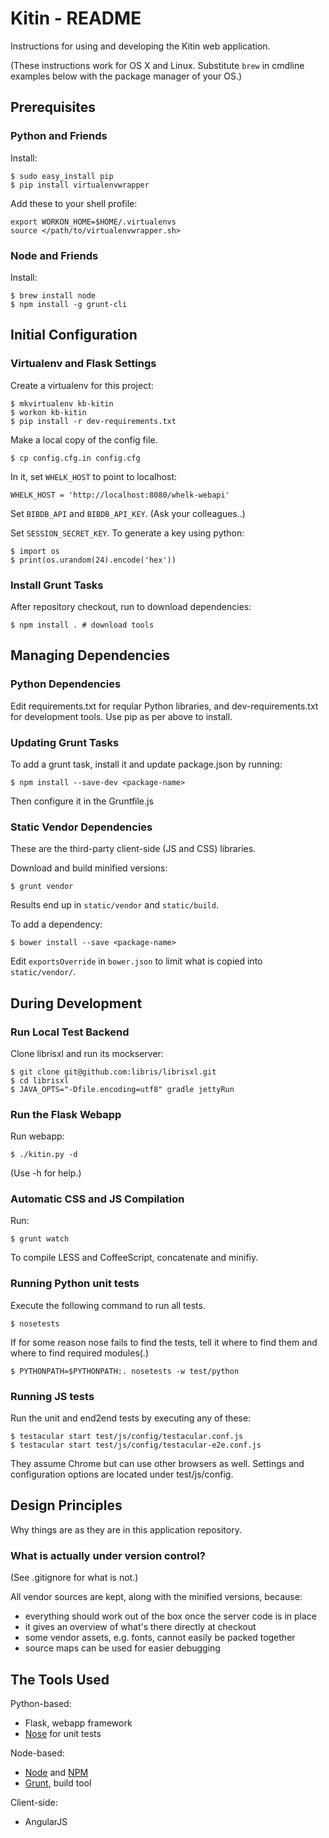 Kitin - README
========================================================================

Instructions for using and developing the Kitin web application.

(These instructions work for OS X and Linux. Substitute `brew` in cmdline
examples below with the package manager of your OS.)

Prerequisites
------------------------------------------

### Python and Friends

Install:

    $ sudo easy_install pip
    $ pip install virtualenvwrapper

Add these to your shell profile:

    export WORKON_HOME=$HOME/.virtualenvs
    source </path/to/virtualenvwrapper.sh>

### Node and Friends

Install:

    $ brew install node
    $ npm install -g grunt-cli


Initial Configuration
------------------------------------------

### Virtualenv and Flask Settings

Create a virtualenv for this project:

    $ mkvirtualenv kb-kitin
    $ workon kb-kitin
    $ pip install -r dev-requirements.txt

Make a local copy of the config file.

    $ cp config.cfg.in config.cfg

In it, set `WHELK_HOST` to point to localhost:

    WHELK_HOST = 'http://localhost:8080/whelk-webapi'

Set `BIBDB_API` and `BIBDB_API_KEY`. (Ask your colleagues..)

Set `SESSION_SECRET_KEY`. To generate a key using python:

    $ import os
    $ print(os.urandom(24).encode('hex'))

### Install Grunt Tasks

After repository checkout, run to download dependencies:

    $ npm install . # download tools


Managing Dependencies
------------------------------------------

### Python Dependencies

Edit requirements.txt for reqular Python libraries, and dev-requirements.txt
for development tools. Use pip as per above to install.

### Updating Grunt Tasks

To add a grunt task, install it and update package.json by running:

    $ npm install --save-dev <package-name>

Then configure it in the Gruntfile.js

### Static Vendor Dependencies

These are the third-party client-side (JS and CSS) libraries.

Download and build minified versions:

    $ grunt vendor

Results end up in `static/vendor` and `static/build`.

To add a dependency:

    $ bower install --save <package-name>

Edit `exportsOverride` in `bower.json` to limit what is copied into
`static/vendor/`.


During Development
------------------------------------------

### Run Local Test Backend

Clone librisxl and run its mockserver:

    $ git clone git@github.com:libris/librisxl.git
    $ cd librisxl
    $ JAVA_OPTS="-Dfile.encoding=utf8" gradle jettyRun

### Run the Flask Webapp

Run webapp:

    $ ./kitin.py -d

(Use -h for help.)

### Automatic CSS and JS Compilation

Run:

    $ grunt watch

To compile  LESS and CoffeeScript, concatenate and minifiy.

### Running Python unit tests

Execute the following command to run all tests.

    $ nosetests

If for some reason nose fails to find the tests, tell it where to find them and
where to find required modules(.)

    $ PYTHONPATH=$PYTHONPATH:. nosetests -w test/python

### Running JS tests

Run the unit and end2end tests by executing any of these:

    $ testacular start test/js/config/testacular.conf.js
    $ testacular start test/js/config/testacular-e2e.conf.js

They assume Chrome but can use other browsers as well. Settings and
configuration options are located under test/js/config.


Design Principles
------------------------------------------

Why things are as they are in this application repository.

### What is actually under version control?

(See .gitignore for what is not.)

All vendor sources are kept, along with the minified versions, because:

- everything should work out of the box once the server code is in place
- it gives an overview of what's there directly at checkout
- some vendor assets, e.g. fonts, cannot easily be packed together
- source maps can be used for easier debugging


The Tools Used
------------------------------------------

Python-based:
* Flask, webapp framework
* [Nose](https://nose.readthedocs.org/en/latest/testing.html) for unit tests

Node-based:
* [Node](http://nodejs.org/) and [NPM](https://npmjs.org/)
* [Grunt](http://gruntjs.com/), build tool

Client-side:
* AngularJS
